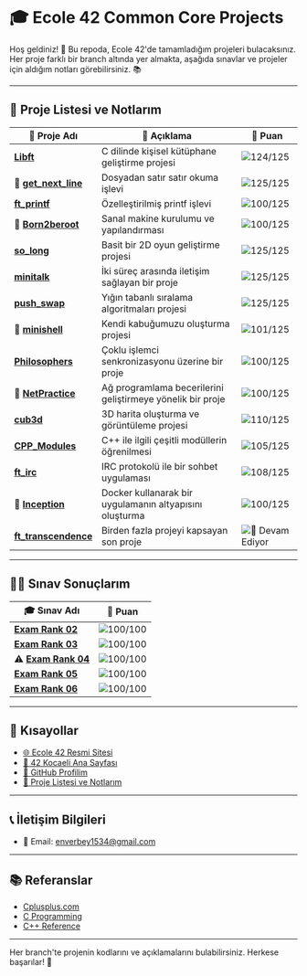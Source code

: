 # 🎓 **Ecole 42 Common Core Projects** 

Hoş geldiniz! 👋 Bu repoda, Ecole 42'de tamamladığım projeleri bulacaksınız. Her proje farklı bir branch altında yer almakta, aşağıda sınavlar ve projeler için aldığım notları görebilirsiniz. 📚

---

## 📂 **Proje Listesi ve Notlarım**

| 📝 **Proje Adı**             | 📖 **Açıklama**                            | 🌟 **Puan** |
| --------------------------- | ------------------------------------------ | ----------- |
|[**Libft**][tree_Libft]      | C dilinde kişisel kütüphane geliştirme projesi      | ![124/125](https://img.shields.io/badge/-124%2F125-brightgreen) |
|📂 [**get_next_line**][tree_get_next_line]            | Dosyadan satır satır okuma işlevi                    | ![125/125](https://img.shields.io/badge/-125%2F125-brightgreen) |
|[**ft_printf**][tree_ft_printf]                | Özelleştirilmiş printf işlevi                         | ![100/125](https://img.shields.io/badge/-100%2F125-brightgreen) |
|📂 [**Born2beroot**][tree_Born2beroot]              | Sanal makine kurulumu ve yapılandırması              | ![100/125](https://img.shields.io/badge/-100%2F125-brightgreen) |
|[**so_long**][tree_so_long]                  | Basit bir 2D oyun geliştirme projesi                 | ![125/125](https://img.shields.io/badge/-125%2F125-brightgreen) |
|[**minitalk**][tree_minitalk]                 | İki süreç arasında iletişim sağlayan bir proje       | ![125/125](https://img.shields.io/badge/-125%2F125-brightgreen) |
|[**push_swap**][tree_push_swap]                | Yığın tabanlı sıralama algoritmaları projesi        | ![125/125](https://img.shields.io/badge/-125%2F125-brightgreen) |
|📂 [**minishell**][tree_minishell]                | Kendi kabuğumuzu oluşturma projesi                   | ![101/125](https://img.shields.io/badge/-101%2F125-brightgreen) |
|[**Philosophers**][tree_Philosophers]             | Çoklu işlemci senkronizasyonu üzerine bir proje      | ![100/125](https://img.shields.io/badge/-100%2F125-brightgreen) |
|📂 [**NetPractice**][tree_NetPractice]              | Ağ programlama becerilerini geliştirmeye yönelik bir proje | ![100/125](https://img.shields.io/badge/-100%2F125-brightgreen) |
|[**cub3d**][tree_cub3d]                    | 3D harita oluşturma ve görüntüleme projesi          | ![110/125](https://img.shields.io/badge/-110%2F125-brightgreen) |
|[**CPP_Modules**][tree_cppmodules]              | C++ ile ilgili çeşitli modüllerin öğrenilmesi       | ![105/125](https://img.shields.io/badge/-105%2F125-brightgreen) |
|[**ft_irc**][tree_ft_irc]                   | IRC protokolü ile bir sohbet uygulaması              | ![108/125](https://img.shields.io/badge/-108%2F125-brightgreen) |
|📂 [**Inception**][tree_Inception]                | Docker kullanarak bir uygulamanın altyapısını oluşturma | ![100/125](https://img.shields.io/badge/-100%2F125-brightgreen) |
|[**ft_transcendence**][tree_ft_transcendence]         | Birden fazla projeyi kapsayan son proje              | ![🚧 Devam Ediyor](https://img.shields.io/badge/-🚧%20Devam%20Ediyor-orange) |

---

## 🧑‍💻 **Sınav Sonuçlarım**

| 🎓 **Sınav Adı**             | 🌟 **Puan** |
| ---------------------------- | ----------- |
| [**Exam Rank 02**][tree_exam02]             | ![100/100](https://img.shields.io/badge/-100%2F100-brightgreen) |
| [**Exam Rank 03**][tree_exam03]             | ![100/100](https://img.shields.io/badge/-100%2F100-brightgreen) |
| ⚠️ [**Exam Rank 04**][tree_exam04]             | ![100/100](https://img.shields.io/badge/-100%2F100-brightgreen) |
| [**Exam Rank 05**][tree_exam05]             | ![100/100](https://img.shields.io/badge/-100%2F100-brightgreen) |
| [**Exam Rank 06**][tree_exam06]             | ![100/100](https://img.shields.io/badge/-100%2F100-brightgreen) |

---

## 🔗 **Kısayollar**

- [🌐 Ecole 42 Resmi Sitesi](https://42.fr/en/homepage/)
- [🏫 42 Kocaeli Ana Sayfası](https://42kocaeli.com.tr)
- [👤 GitHub Profilim](https://github.com/enverbey)
- [📑 Proje Listesi ve Notlarım](#-proje-listesi-ve-notlarım)

---

## 📞 **İletişim Bilgileri**

- 📧 Email: [enverbey1534@gmail.com](mailto:enverbey1534@gmail.com)

---

## 📚 **Referanslar**

- [Cplusplus.com](https://cplusplus.com)
- [C Programming](https://www.cprogramming.com)
- [C++ Reference](https://en.cppreference.com/w/)

---
Her branch'te projenin kodlarını ve açıklamalarını bulabilirsiniz. Herkese başarılar! 🚀

[tree_Libft]: https://github.com/enverbey/42CommonCoreProjects/tree/Libft
[tree_get_next_line]: https://github.com/enverbey/42CommonCoreProjects/tree/get_next_line
[tree_ft_printf]: https://github.com/enverbey/42CommonCoreProjects/tree/ft_printf
[tree_Born2beroot]: https://github.com/enverbey/42CommonCoreProjects/tree/Born2beroot
[tree_so_long]: https://github.com/enverbey/42CommonCoreProjects/tree/so-long
[tree_minitalk]: https://github.com/enverbey/42CommonCoreProjects/tree/minitalk
[tree_push_swap]: https://github.com/enverbey/42CommonCoreProjects/tree/push_swap
[tree_minishell]: https://github.com/enverbey/42CommonCoreProjects/tree/minishell
[tree_Philosophers]: https://github.com/enverbey/42CommonCoreProjects/tree/Philosophers/
[tree_NetPractice]: https://github.com/enverbey/42CommonCoreProjects/tree/NetPractice
[tree_cub3d]: https://github.com/enverbey/42CommonCoreProjects/tree/cub3d
[tree_cppmodules]: https://github.com/enverbey/42CommonCoreProjects/tree/CPP_Modules
[tree_ft_irc]: https://github.com/enverbey/42CommonCoreProjects/tree/ft_irc
[tree_Inception]: https://github.com/enverbey/42CommonCoreProjects/tree/Inception
[tree_ft_transcendence]: https://github.com/enverbey/42CommonCoreProjects/tree/ft_transcendence

[tree_exam02]: https://github.com/enverbey/42CommonCoreProjects/tree/Exam_Rank_02
[tree_exam03]: https://github.com/enverbey/42CommonCoreProjects/tree/Exam_Rank_03
[tree_exam04]: https://github.com/enverbey/42CommonCoreProjects/tree/Exam_Rank_04
[tree_exam05]: https://github.com/enverbey/42CommonCoreProjects/tree/Exam_Rank_05
[tree_exam06]: https://github.com/enverbey/42CommonCoreProjects/tree/Exam_Rank_06






